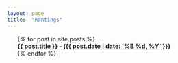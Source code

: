 ```yaml
---
layout: page
title:  "Rantings"
---
```

  <ul style="list-style: none;">
    {% for post in site.posts %}
      <li>
        <b><a href="{{ post.url }}">{{ post.title }} - ({{ post.date | date: '%B %d, %Y' }})</a></b>
      </li>
    {% endfor %}
  </ul>


